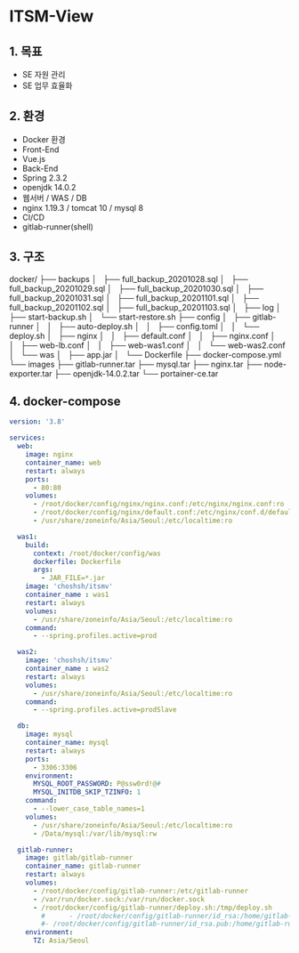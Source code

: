 # ITSM-View

## 1. 목표

- SE 자원 관리
- SE 업무 효율화

## 2. 환경

- Docker 환경
- Front-End
- Vue.js
- Back-End
- Spring 2.3.2
- openjdk 14.0.2
- 웹서버 / WAS / DB
- nginx 1.19.3 / tomcat 10 / mysql 8
- CI/CD
- gitlab-runner(shell)

## 3. 구조

docker/
├── backups
│   ├── full_backup_20201028.sql
│   ├── full_backup_20201029.sql
│   ├── full_backup_20201030.sql
│   ├── full_backup_20201031.sql
│   ├── full_backup_20201101.sql
│   ├── full_backup_20201102.sql
│   ├── full_backup_20201103.sql
│   ├── log
│   ├── start-backup.sh
│   └── start-restore.sh
├── config
│   ├── gitlab-runner
│   │   ├── auto-deploy.sh
│   │   ├── config.toml
│   │   └── deploy.sh
│   ├── nginx
│   │   ├── default.conf
│   │   ├── nginx.conf
│   │   ├── web-lb.conf
│   │   ├── web-was1.conf
│   │   └── web-was2.conf
│   └── was
│       ├── app.jar
│       └── Dockerfile
├── docker-compose.yml
└── images
    ├── gitlab-runner.tar
    ├── mysql.tar
    ├── nginx.tar
    ├── node-exporter.tar
    ├── openjdk-14.0.2.tar
    └── portainer-ce.tar
       
## 4. docker-compose

```yaml
version: '3.8'

services:
  web:
    image: nginx
    container_name: web
    restart: always
    ports:
      - 80:80
    volumes:
      - /root/docker/config/nginx/nginx.conf:/etc/nginx/nginx.conf:ro
      - /root/docker/config/nginx/default.conf:/etc/nginx/conf.d/default.conf:ro
      - /usr/share/zoneinfo/Asia/Seoul:/etc/localtime:ro

  was1:
    build:
      context: /root/docker/config/was
      dockerfile: Dockerfile
      args:
        - JAR_FILE=*.jar
    image: 'choshsh/itsmv'
    container_name : was1
    restart: always
    volumes:
      - /usr/share/zoneinfo/Asia/Seoul:/etc/localtime:ro
    command:
      - --spring.profiles.active=prod

  was2:
    image: 'choshsh/itsmv'
    container_name : was2
    restart: always
    volumes:
      - /usr/share/zoneinfo/Asia/Seoul:/etc/localtime:ro
    command:
      - --spring.profiles.active=prodSlave

  db:
    image: mysql
    container_name: mysql
    restart: always
    ports:
      - 3306:3306
    environment:
      MYSQL_ROOT_PASSWORD: P@ssw0rd!@#
      MYSQL_INITDB_SKIP_TZINFO: 1
    command:
      - --lower_case_table_names=1
    volumes:
      - /usr/share/zoneinfo/Asia/Seoul:/etc/localtime:ro
      - /Data/mysql:/var/lib/mysql:rw

  gitlab-runner:
    image: gitlab/gitlab-runner
    container_name: gitlab-runner
    restart: always
    volumes:
      - /root/docker/config/gitlab-runner:/etc/gitlab-runner
      - /var/run/docker.sock:/var/run/docker.sock
      - /root/docker/config/gitlab-runner/deploy.sh:/tmp/deploy.sh
        #      - /root/docker/config/gitlab-runner/id_rsa:/home/gitlab-runner/.ssh/id_rsa
        #- /root/docker/config/gitlab-runner/id_rsa.pub:/home/gitlab-runner/.ssh/id_rsa.pub
    environment:
      TZ: Asia/Seoul
```

